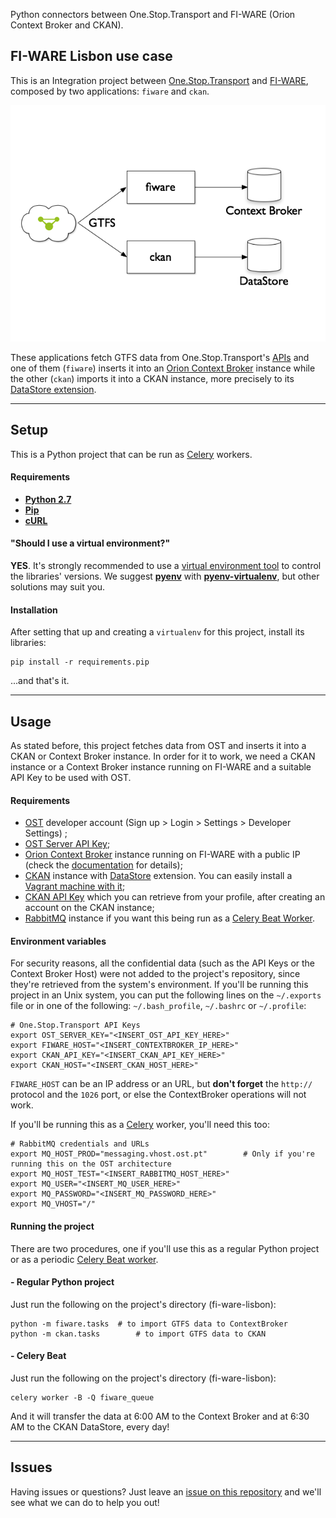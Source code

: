 Python connectors between One.Stop.Transport and FI-WARE (Orion Context Broker and CKAN).


## FI-WARE Lisbon use case

This is an Integration project between [One.Stop.Transport](https://ost.pt) and [FI-WARE](http://fi-ware.org), composed by two applications: `fiware` and `ckan`. 

![Project structure representation](structure.png)

These applications fetch GTFS data from One.Stop.Transport's [APIs](https://developer.ost.pt/api-explorer/) and one of them (`fiware`) inserts it into an [Orion Context Broker](http://catalogue.fi-ware.org/enablers/configuration-manager-orion-context-broker) instance while the other (`ckan`) imports it into a CKAN instance, more precisely to its [DataStore extension](http://docs.ckan.org/en/latest/maintaining/datastore.html).

---

## Setup

This is a Python project that can be run as [Celery](http://www.celeryproject.org/) workers.

#### Requirements

- **[Python 2.7](https://www.python.org/download/releases/2.7)**
- **[Pip](http://pip.readthedocs.org/en/latest/quickstart.html)**
- **[cURL](http://curl.haxx.se/download.html)**

#### "Should I use a virtual environment?"

**YES**. It's strongly recommended to use a [virtual environment tool](http://en.wikipedia.org/wiki/Virtual_environment_software) to control the libraries' versions. We suggest **[pyenv](https://github.com/yyuu/pyenv)** with **[pyenv-virtualenv](https://github.com/yyuu/pyenv-virtualenv)**, but other solutions may suit you.

#### Installation

After setting that up and creating a `virtualenv` for this project, install its libraries:

```
pip install -r requirements.pip
```

...and that's it.

---

## Usage

As stated before, this project fetches data from OST and inserts it into a CKAN or Context Broker instance. In order for it to work, we need a CKAN instance or a Context Broker instance running on FI-WARE and a suitable API Key to be used with OST. 

#### Requirements

- [OST](https://www.ost.pt) developer account (Sign up > Login > Settings > Developer Settings) ;
- [OST Server API Key](https://github.com/OneStopTransport/OneStopTransport/wiki/Autenticac%CC%A7a%CC%83o-por-chave);
- [Orion Context Broker](http://catalogue.fi-ware.org/enablers/configuration-manager-orion-context-broker) instance running on FI-WARE with a public IP (check the [documentation](http://catalogue.fi-ware.org/enablers/publishsubscribe-context-broker-orion-context-broker/documentation) for details);
- [CKAN](http://ckan.org/) instance with [DataStore](http://docs.ckan.org/en/latest/maintaining/datastore.html) extension. You can easily install a [Vagrant machine with it](https://github.com/rjfv/ckan-vagrant);
- [CKAN API Key](http://docs.ckan.org/en/latest/api/index.html#authentication-and-api-keys)  which you can retrieve from your profile, after creating an account on the CKAN instance;
- [RabbitMQ](http://www.rabbitmq.com/) instance if you want this being run as a [Celery Beat Worker](http://docs.celeryproject.org/en/latest/userguide/periodic-tasks.html).


#### Environment variables

For security reasons, all the confidential data (such as the API Keys or the Context Broker Host) were not added to the project's repository, since they're retrieved from the system's environment. If you'll be running this project in an Unix system, you can put the following lines on the `~/.exports` file or in one of the following: `~/.bash_profile`, `~/.bashrc` or `~/.profile`:

```
# One.Stop.Transport API Keys 
export OST_SERVER_KEY="<INSERT_OST_API_KEY_HERE>"
export FIWARE_HOST="<INSERT_CONTEXTBROKER_IP_HERE>"
export CKAN_API_KEY="<INSERT_CKAN_API_KEY_HERE>"
export CKAN_HOST="<INSERT_CKAN_HOST_HERE>"
```

`FIWARE_HOST` can be an IP address or an URL, but **don't forget** the `http://` protocol and the `1026` port, or else the ContextBroker operations will not work.

If you'll be running this as a [Celery](http://www.celeryproject.org/) worker, you'll need this too:
```
# RabbitMQ credentials and URLs
export MQ_HOST_PROD="messaging.vhost.ost.pt"		# Only if you're running this on the OST architecture
export MQ_HOST_TEST="<INSERT_RABBITMQ_HOST_HERE>"
export MQ_USER="<INSERT_MQ_USER_HERE>"
export MQ_PASSWORD="<INSERT_MQ_PASSWORD_HERE>"
export MQ_VHOST="/"
```

#### Running the project

There are two procedures, one if you'll use this as a regular Python project or as a periodic [Celery Beat worker](http://docs.celeryproject.org/en/latest/userguide/periodic-tasks.html).

#### - Regular Python project

Just run the following on the project's directory (fi-ware-lisbon):

```
python -m fiware.tasks	# to import GTFS data to ContextBroker
python -m ckan.tasks	    # to import GTFS data to CKAN
```

#### - Celery Beat 

Just run the following on the project's directory (fi-ware-lisbon):

```
celery worker -B -Q fiware_queue
```

And it will transfer the data at 6:00 AM to the Context Broker and at 6:30 AM to the CKAN DataStore, every day!

---

## Issues

Having issues or questions? Just leave an [issue on this repository](https://github.com/OneStopTransport/Orion-Context-Broker-Exporter/issues) and we'll see what we can do to help you out!

